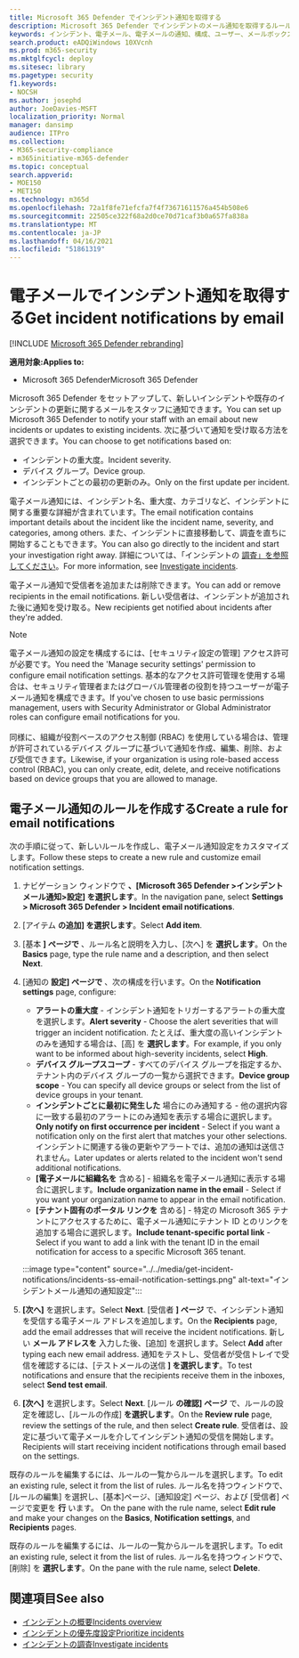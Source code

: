 ```yaml
---
title: Microsoft 365 Defender でインシデント通知を取得する
description: Microsoft 365 Defender でインシデントのメール通知を取得するルールを作成する方法について説明します。
keywords: インシデント、電子メール、電子メールの通知、構成、ユーザー、メールボックス、電子メール、インシデント
search.product: eADQiWindows 10XVcnh
ms.prod: m365-security
ms.mktglfcycl: deploy
ms.sitesec: library
ms.pagetype: security
f1.keywords:
- NOCSH
ms.author: josephd
author: JoeDavies-MSFT
localization_priority: Normal
manager: dansimp
audience: ITPro
ms.collection:
- M365-security-compliance
- m365initiative-m365-defender
ms.topic: conceptual
search.appverid:
- MOE150
- MET150
ms.technology: m365d
ms.openlocfilehash: 72a1f8fe71efcfa7f4f73671611576a454b508e6
ms.sourcegitcommit: 22505ce322f68a2d0ce70d71caf3b0a657fa838a
ms.translationtype: MT
ms.contentlocale: ja-JP
ms.lasthandoff: 04/16/2021
ms.locfileid: "51861319"
---
```

# <a name="get-incident-notifications-by-email"></a><span data-ttu-id="b1e06-104">電子メールでインシデント通知を取得する</span><span class="sxs-lookup"><span data-stu-id="b1e06-104">Get incident notifications by email</span></span>

[!INCLUDE [Microsoft 365 Defender rebranding](../includes/microsoft-defender.md)]


<span data-ttu-id="b1e06-105">**適用対象:**</span><span class="sxs-lookup"><span data-stu-id="b1e06-105">**Applies to:**</span></span>
- <span data-ttu-id="b1e06-106">Microsoft 365 Defender</span><span class="sxs-lookup"><span data-stu-id="b1e06-106">Microsoft 365 Defender</span></span>

<span data-ttu-id="b1e06-107">Microsoft 365 Defender をセットアップして、新しいインシデントや既存のインシデントの更新に関するメールをスタッフに通知できます。</span><span class="sxs-lookup"><span data-stu-id="b1e06-107">You can set up Microsoft 365 Defender to notify your staff with an email about new incidents or updates to existing incidents.</span></span> <span data-ttu-id="b1e06-108">次に基づいて通知を受け取る方法を選択できます。</span><span class="sxs-lookup"><span data-stu-id="b1e06-108">You can choose to get notifications based on:</span></span>

- <span data-ttu-id="b1e06-109">インシデントの重大度。</span><span class="sxs-lookup"><span data-stu-id="b1e06-109">Incident severity.</span></span>
- <span data-ttu-id="b1e06-110">デバイス グループ。</span><span class="sxs-lookup"><span data-stu-id="b1e06-110">Device group.</span></span>
- <span data-ttu-id="b1e06-111">インシデントごとの最初の更新のみ。</span><span class="sxs-lookup"><span data-stu-id="b1e06-111">Only on the first update per incident.</span></span>

<span data-ttu-id="b1e06-112">電子メール通知には、インシデント名、重大度、カテゴリなど、インシデントに関する重要な詳細が含まれています。</span><span class="sxs-lookup"><span data-stu-id="b1e06-112">The email notification contains important details about the incident like the incident name, severity, and categories, among others.</span></span> <span data-ttu-id="b1e06-113">また、インシデントに直接移動して、調査を直ちに開始することもできます。</span><span class="sxs-lookup"><span data-stu-id="b1e06-113">You can also go directly to the incident and start your investigation right away.</span></span> <span data-ttu-id="b1e06-114">詳細については、「インシデントの [調査」を参照してください](investigate-incidents.md)。</span><span class="sxs-lookup"><span data-stu-id="b1e06-114">For more information, see [Investigate incidents](investigate-incidents.md).</span></span>

<span data-ttu-id="b1e06-115">電子メール通知で受信者を追加または削除できます。</span><span class="sxs-lookup"><span data-stu-id="b1e06-115">You can add or remove recipients in the email notifications.</span></span> <span data-ttu-id="b1e06-116">新しい受信者は、インシデントが追加された後に通知を受け取る。</span><span class="sxs-lookup"><span data-stu-id="b1e06-116">New recipients get notified about incidents after they're added.</span></span> 

>[!NOTE]
><span data-ttu-id="b1e06-117">電子メール通知の設定を構成するには、[セキュリティ設定の管理] アクセス許可が必要です。</span><span class="sxs-lookup"><span data-stu-id="b1e06-117">You need the 'Manage security settings' permission to configure email notification settings.</span></span> <span data-ttu-id="b1e06-118">基本的なアクセス許可管理を使用する場合は、セキュリティ管理者またはグローバル管理者の役割を持つユーザーが電子メール通知を構成できます。</span><span class="sxs-lookup"><span data-stu-id="b1e06-118">If you've chosen to use basic permissions management, users with Security Administrator or Global Administrator roles can configure email notifications for you.</span></span> <br> <br>
<span data-ttu-id="b1e06-119">同様に、組織が役割ベースのアクセス制御 (RBAC) を使用している場合は、管理が許可されているデバイス グループに基づいて通知を作成、編集、削除、および受信できます。</span><span class="sxs-lookup"><span data-stu-id="b1e06-119">Likewise, if your organization is using role-based access control (RBAC), you can only create, edit, delete, and receive notifications based on device groups that you are allowed to manage.</span></span>

## <a name="create-a-rule-for-email-notifications"></a><span data-ttu-id="b1e06-120">電子メール通知のルールを作成する</span><span class="sxs-lookup"><span data-stu-id="b1e06-120">Create a rule for email notifications</span></span>

<span data-ttu-id="b1e06-121">次の手順に従って、新しいルールを作成し、電子メール通知設定をカスタマイズします。</span><span class="sxs-lookup"><span data-stu-id="b1e06-121">Follow these steps to create a new rule and customize email notification settings.</span></span>

1. <span data-ttu-id="b1e06-122">ナビゲーション ウィンドウで **、[Microsoft 365 Defender >インシデントメール通知>設定] を選択します**。</span><span class="sxs-lookup"><span data-stu-id="b1e06-122">In the navigation pane, select **Settings > Microsoft 365 Defender > Incident email notifications**.</span></span>
2. <span data-ttu-id="b1e06-123">[アイテム **の追加] を選択します**。</span><span class="sxs-lookup"><span data-stu-id="b1e06-123">Select **Add item**.</span></span>
3. <span data-ttu-id="b1e06-124">[基本 **] ページで** 、ルール名と説明を入力し、[次へ] を **選択します**。</span><span class="sxs-lookup"><span data-stu-id="b1e06-124">On the **Basics** page, type the rule name and a description, and then select **Next**.</span></span>
4. <span data-ttu-id="b1e06-125">[通知の **設定] ページで** 、次の構成を行います。</span><span class="sxs-lookup"><span data-stu-id="b1e06-125">On the **Notification settings** page, configure:</span></span>
    - <span data-ttu-id="b1e06-126">**アラートの重大度** - インシデント通知をトリガーするアラートの重大度を選択します。</span><span class="sxs-lookup"><span data-stu-id="b1e06-126">**Alert severity** - Choose the alert severities that will trigger an incident notification.</span></span> <span data-ttu-id="b1e06-127">たとえば、重大度の高いインシデントのみを通知する場合は、[高] を **選択します**。</span><span class="sxs-lookup"><span data-stu-id="b1e06-127">For example, if you only want to be informed about high-severity incidents, select **High**.</span></span>
    - <span data-ttu-id="b1e06-128">**デバイス グループスコープ** - すべてのデバイス グループを指定するか、テナント内のデバイス グループの一覧から選択できます。</span><span class="sxs-lookup"><span data-stu-id="b1e06-128">**Device group scope** - You can specify all device groups or select from the list of device groups in your tenant.</span></span>
    - <span data-ttu-id="b1e06-129">**インシデントごとに最初に発生した** 場合にのみ通知する - 他の選択内容に一致する最初のアラートにのみ通知を表示する場合に選択します。</span><span class="sxs-lookup"><span data-stu-id="b1e06-129">**Only notify on first occurrence per incident** - Select if you want a notification only on the first alert that matches your other selections.</span></span> <span data-ttu-id="b1e06-130">インシデントに関連する後の更新やアラートでは、追加の通知は送信されません。</span><span class="sxs-lookup"><span data-stu-id="b1e06-130">Later updates or alerts related to the incident won't send additional notifications.</span></span>
    - <span data-ttu-id="b1e06-131">**[電子メールに組織名を** 含める] - 組織名を電子メール通知に表示する場合に選択します。</span><span class="sxs-lookup"><span data-stu-id="b1e06-131">**Include organization name in the email** - Select if you want your organization name to appear in the email notification.</span></span>
    - <span data-ttu-id="b1e06-132">**[テナント固有のポータル リンクを** 含める] - 特定の Microsoft 365 テナントにアクセスするために、電子メール通知にテナント ID とのリンクを追加する場合に選択します。</span><span class="sxs-lookup"><span data-stu-id="b1e06-132">**Include tenant-specific portal link** - Select if you want to add a link with the tenant ID in the email notification for access to a specific Microsoft 365 tenant.</span></span>

    :::image type="content" source="../../media/get-incident-notifications/incidents-ss-email-notification-settings.png" alt-text="インシデントメール通知の通知設定":::

5. <span data-ttu-id="b1e06-134">**[次へ]** を選択します。</span><span class="sxs-lookup"><span data-stu-id="b1e06-134">Select **Next**.</span></span> <span data-ttu-id="b1e06-135">[受信者 **] ページ** で、インシデント通知を受信する電子メール アドレスを追加します。</span><span class="sxs-lookup"><span data-stu-id="b1e06-135">On the **Recipients** page, add the email addresses that will receive the incident notifications.</span></span> <span data-ttu-id="b1e06-136">新しい **メール アドレスを** 入力した後、[追加] を選択します。</span><span class="sxs-lookup"><span data-stu-id="b1e06-136">Select **Add** after typing each new email address.</span></span> <span data-ttu-id="b1e06-137">通知をテストし、受信者が受信トレイで受信を確認するには、[テストメールの送信 **] を選択します**。</span><span class="sxs-lookup"><span data-stu-id="b1e06-137">To test notifications and ensure that the recipients receive them in the inboxes, select **Send test email**.</span></span> 
6. <span data-ttu-id="b1e06-138">**[次へ]** を選択します。</span><span class="sxs-lookup"><span data-stu-id="b1e06-138">Select **Next**.</span></span> <span data-ttu-id="b1e06-139">[ルール **の確認] ページ** で、ルールの設定を確認し、[ルールの作成] **を選択します**。</span><span class="sxs-lookup"><span data-stu-id="b1e06-139">On the **Review rule** page, review the settings of the rule, and then select **Create rule**.</span></span> <span data-ttu-id="b1e06-140">受信者は、設定に基づいて電子メールを介してインシデント通知の受信を開始します。</span><span class="sxs-lookup"><span data-stu-id="b1e06-140">Recipients will start receiving incident notifications through email based on the settings.</span></span>

<span data-ttu-id="b1e06-141">既存のルールを編集するには、ルールの一覧からルールを選択します。</span><span class="sxs-lookup"><span data-stu-id="b1e06-141">To edit an existing rule, select it from the list of rules.</span></span> <span data-ttu-id="b1e06-142">ルール名を持つウィンドウで、[ルールの編集] を選択し、[基本]ページ、[通知設定] ページ、および [受信者] ページで変更を **行** います。 </span><span class="sxs-lookup"><span data-stu-id="b1e06-142">On the pane with the rule name, select **Edit rule** and make your changes on the **Basics**, **Notification settings**, and **Recipients** pages.</span></span>

<span data-ttu-id="b1e06-143">既存のルールを編集するには、ルールの一覧からルールを選択します。</span><span class="sxs-lookup"><span data-stu-id="b1e06-143">To edit an existing rule, select it from the list of rules.</span></span> <span data-ttu-id="b1e06-144">ルール名を持つウィンドウで、[削除] を **選択します**。</span><span class="sxs-lookup"><span data-stu-id="b1e06-144">On the pane with the rule name, select **Delete**.</span></span>

## <a name="see-also"></a><span data-ttu-id="b1e06-145">関連項目</span><span class="sxs-lookup"><span data-stu-id="b1e06-145">See also</span></span>
- [<span data-ttu-id="b1e06-146">インシデントの概要</span><span class="sxs-lookup"><span data-stu-id="b1e06-146">Incidents overview</span></span>](incidents-overview.md)
- [<span data-ttu-id="b1e06-147">インシデントの優先度設定</span><span class="sxs-lookup"><span data-stu-id="b1e06-147">Prioritize incidents</span></span>](incident-queue.md)
- [<span data-ttu-id="b1e06-148">インシデントの調査</span><span class="sxs-lookup"><span data-stu-id="b1e06-148">Investigate incidents</span></span>](investigate-incidents.md)

